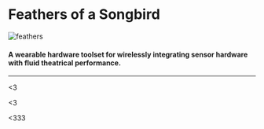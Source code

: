 # Feathers of a Songbird

![feathers](/assets/images/feathers.png)

#### A wearable hardware toolset for wirelessly integrating sensor hardware with fluid theatrical performance.
- - -
<3

<3

<333